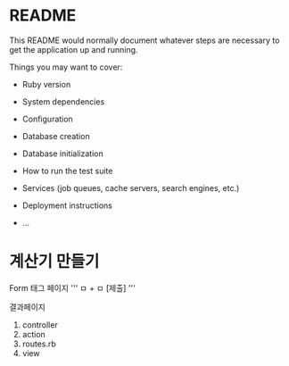 # README

This README would normally document whatever steps are necessary to get the
application up and running.

Things you may want to cover:

* Ruby version

* System dependencies

* Configuration

* Database creation

* Database initialization

* How to run the test suite

* Services (job queues, cache servers, search engines, etc.)

* Deployment instructions

* ...

# 계산기 만들기

Form 태그 페이지
'''
ㅁ + ㅁ [제출]
'''

결과페이지

1. controller
2. action
3. routes.rb
4. view

